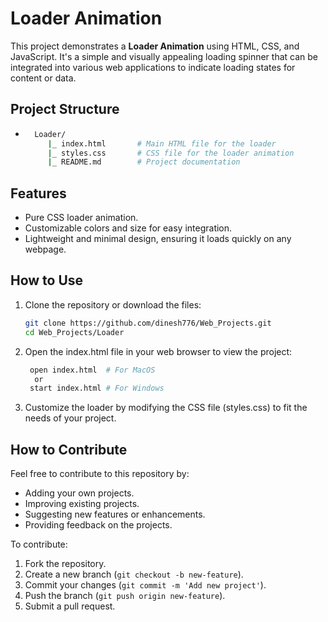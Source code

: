 # Loader Animation

This project demonstrates a **Loader Animation** using HTML, CSS, and JavaScript. It's a simple and visually appealing loading spinner that can be integrated into various web applications to indicate loading states for content or data.

## Project Structure

- ```bash
    Loader/
       |_ index.html       # Main HTML file for the loader
       |_ styles.css       # CSS file for the loader animation
       |_ README.md        # Project documentation
## Features

- Pure CSS loader animation.
- Customizable colors and size for easy integration.
- Lightweight and minimal design, ensuring it loads quickly on any webpage.

## How to Use

1. Clone the repository or download the files:
   ```bash
   git clone https://github.com/dinesh776/Web_Projects.git
   cd Web_Projects/Loader
2. Open the index.html file in your web browser to view the project:
   ```bash
    open index.html  # For MacOS
     or
    start index.html # For Windows
3. Customize the loader by modifying the CSS file (styles.css) to fit the needs of your project.

## How to Contribute

Feel free to contribute to this repository by:

- Adding your own projects.
- Improving existing projects.
- Suggesting new features or enhancements.
- Providing feedback on the projects.

To contribute:

1. Fork the repository.
2. Create a new branch (`git checkout -b new-feature`).
3. Commit your changes (`git commit -m 'Add new project'`).
4. Push the branch (`git push origin new-feature`).
5. Submit a pull request.